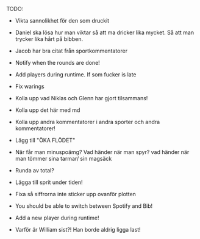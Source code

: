 TODO:
* Vikta sannolikhet för den som druckit

* Daniel ska lösa hur man viktar så att ma dricker lika mycket. Så att man
   trycker lika hårt på bibben.

* Jacob har bra citat från sportkommentatorer

* Notify when the rounds are done!

* Add players during runtime. If som fucker is late

* Fix warings

* Kolla upp vad Niklas och Glenn har gjort tilsammans!

* Kolla upp det här med md

* Kolla upp andra kommentatorer i andra sporter och andra kommentatorer!

* Lägg till "ÖKA FLÖDET"

* När får man minuspoämg? Vad händer när man spyr? vad händer när man tömmer
  sina tarmar/ sin  magsäck

* Runda av total?

* Lägga till sprit under tiden!

* Fixa så siffrorna inte sticker upp ovanför plotten

* You should be able to switch between Spotify and Bib!

* Add a new player during runtime!

* Varför är William sist?! Han borde aldrig ligga last!
